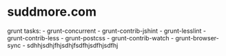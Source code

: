 # suddmore.com

grunt tasks:
	- grunt-concurrent
	- grunt-contrib-jshint
  	- grunt-lesslint
  	- grunt-contrib-less
  	- grunt-postcss
  	- grunt-contrib-watch
  	- grunt-browser-sync
  	- sdhhjsdhjfhjsdhjfsdfhjsdfhjsdfhj
